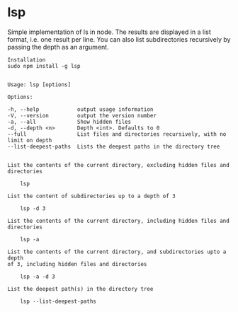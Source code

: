 # lsp
Simple implementation of ls in node. The results are displayed in a list format, i.e. one result per line. You can also list subdirectories recursively by passing the depth as an argument.

    Installation
    sudo npm install -g lsp


    Usage: lsp [options]

    Options:

    -h, --help            output usage information
    -V, --version         output the version number
    -a, --all             Show hidden files
    -d, --depth <n>       Depth <int>. Defaults to 0
    --full                List files and directories recursively, with no limit on depth
    --list-deepest-paths  Lists the deepest paths in the directory tree


    List the contents of the current directory, excluding hidden files and directories

        lsp

    List the content of subdirectories up to a depth of 3

        lsp -d 3

    List the contents of the current directory, including hidden files and directories

        lsp -a

    List the contents of the current directory, and subdirectories upto a depth
    of 3, including hidden files and directories

        lsp -a -d 3

    List the deepest path(s) in the directory tree

        lsp --list-deepest-paths
